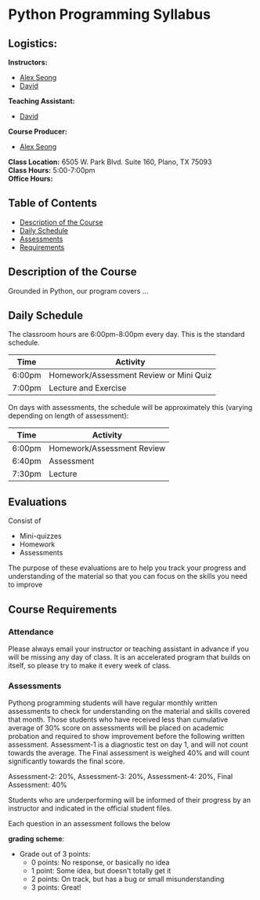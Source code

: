 Python Programming Syllabus
====

Logistics:
---
__Instructors:__
- [Alex Seong](mailto:alex.y.seong@gmail.com )
- [David](mailto: )

__Teaching Assistant:__
- [David](mailto:)

__Course Producer:__
- [Alex Seong](mailto:alex.y.seong@gmail.com)  

__Class Location:__ 6505 W. Park Blvd. Suite 160, Plano, TX 75093  <br>
__Class Hours:__ 5:00-7:00pm <br>
__Office Hours:__   


Table of Contents
---
- [Description of the Course](#description-of-the-course)
- [Daily Schedule](#daily-schedule)
- [Assessments](#assessments)
- [Requirements](#course-requirements)


Description of the Course
---
Grounded in Python, our program covers ...


Daily Schedule
----
The classroom hours are 6:00pm-8:00pm every day. This is the standard schedule.

| Time    | Activity                                                    |
| ------- | ----------------------------------------------------------- |
|  6:00pm | Homework/Assessment Review or Mini Quiz                     |
|  7:00pm | Lecture and Exercise                                        |

On days with assessments, the schedule will be approximately this (varying depending on length of assessment):

| Time    | Activity                                                    |
| ------- | ----------------------------------------------------------- |
|  6:00pm | Homework/Assessment Review                                  |
|  6:40pm | Assessment                                                  |
|  7:30pm | Lecture                                                     |


Evaluations
---
Consist of

* Mini-quizzes 
* Homework 
* Assessments 

The purpose of these evaluations are to help you track your progress and understanding of the material so that you can focus on the skills you need to improve


Course Requirements
--------------------------------------------------------------  
### Attendance

Please always email your instructor or teaching assistant in advance if you will be missing any day of class.  It is an accelerated program that builds on itself, so please try to make it every week of class.  

### Assessments
Pythong programming students will have regular monthly written assessments to check for understanding on the material and skills covered that month.  Those students who have received less than cumulative average of 30% score on assessments will be placed on academic probation and required to show improvement before the following written assessment. Assessment-1 is a diagnostic test on day 1, and will not count towards the average.  The Final assessment is weighed 40% and will count significantly towards the final score.  

Assessment-2:  20%, Assessment-3:  20%, Assessment-4:  20%, Final Assessment:  40%

Students who are underperforming will be informed of their progress by an instructor and indicated in the official student files.  

Each question in an assessment follows the below 

**grading scheme**:

* Grade out of 3 points:
    - 0 points: No response, or basically no idea
    - 1 point: Some idea, but doesn't totally get it
    - 2 points: On track, but has a bug or small misunderstanding
    - 3 points: Great!